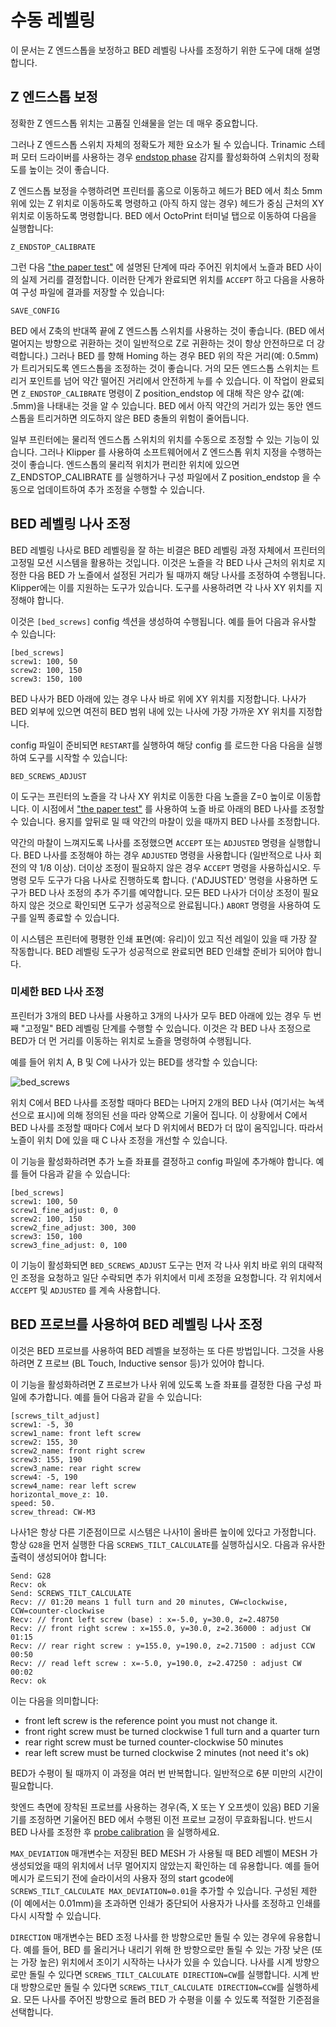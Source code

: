 # 수동 레벨링

이 문서는 Z 엔드스톱을 보정하고 BED 레벨링 나사를 조정하기 위한 도구에 대해 설명합니다.

## Z 엔드스톱 보정

정확한 Z 엔드스톱 위치는 고품질 인쇄물을 얻는 데 매우 중요합니다.

그러나 Z 엔드스톱 스위치 자체의 정확도가 제한 요소가 될 수 있습니다. Trinamic 스테퍼 모터 드라이버를 사용하는 경우 [endstop phase](Endstop_Phase.md) 감지를 활성화하여 스위치의 정확도를 높이는 것이 좋습니다.

Z 엔드스톱 보정을 수행하려면 프린터를 홈으로 이동하고 헤드가 BED 에서 최소 5mm 위에 있는 Z 위치로 이동하도록 명령하고 (아직 하지 않는 경우) 헤드가 중심 근처의 XY 위치로 이동하도록 명령합니다. BED 에서 OctoPrint 터미널 탭으로 이동하여 다음을 실행합니다:

```
Z_ENDSTOP_CALIBRATE
```

그런 다음 ["the paper test"](Bed_Level.md#the-paper-test) 에 설명된 단계에 따라 주어진 위치에서 노즐과 BED 사이의 실제 거리를 결정합니다. 이러한 단계가 완료되면 위치를 `ACCEPT` 하고 다음을 사용하여 구성 파일에 결과를 저장할 수 있습니다:

```
SAVE_CONFIG
```

BED 에서 Z축의 반대쪽 끝에 Z 엔드스톱 스위치를 사용하는 것이 좋습니다. (BED 에서 멀어지는 방향으로 귀환하는 것이 일반적으로 Z로 귀환하는 것이 항상 안전하므로 더 강력합니다.) 그러나 BED 를 향해 Homing 하는 경우 BED 위의 작은 거리(예: 0.5mm)가 트리거되도록 엔드스톱을 조정하는 것이 좋습니다. 거의 모든 엔드스톱 스위치는 트리거 포인트를 넘어 약간 떨어진 거리에서 안전하게 누를 수 있습니다. 이 작업이 완료되면 `Z_ENDSTOP_CALIBRATE` 명령이 Z position_endstop 에 대해 작은 양수 값(예: .5mm)을 나태내는 것을 알 수 있습니다. BED 에서 아직 약간의 거리가 있는 동안 엔드스톱을 트리거하면 의도하지 않은 BED 충돌의 위험이 줄어듭니다.

일부 프린터에는 물리적 엔드스톱 스위치의 위치를 수동으로 조정할 수 있는 기능이 있습니다. 그러나 Klipper 를 사용하여 소프트웨어에서 Z 엔드스톱 위치 지정을 수행하는 것이 좋습니다. 엔드스톱의 물리적 위치가 편리한 위치에 있으면 Z_ENDSTOP_CALIBRATE 를 실행하거나 구성 파일에서 Z position_endstop 을 수동으로 업데이트하여 추가 조정을 수행할 수 있습니다.

## BED 레벨링 나사 조정

BED 레벨링 나사로 BED 레벨링을 잘 하는 비결은 BED 레벨링 과정 자체에서 프린터의 고정밀 모션 시스템을 활용하는 것입니다. 이것은 노즐을 각 BED 나사 근처의 위치로 지정한 다음 BED 가 노즐에서 설정된 거리가 될 때까지 해당 나사를 조정하여 수행됩니다. Klipper에는 이를 지원하는 도구가 있습니다. 도구를 사용하려면 각 나사 XY 위치를 지정해야 합니다.

이것은 `[bed_screws]` config 섹션을 생성하여 수행됩니다. 예를 들어 다음과 유사할 수 있습니다:

```
[bed_screws]
screw1: 100, 50
screw2: 100, 150
screw3: 150, 100
```

BED 나사가 BED 아래에 있는 경우 나사 바로 위에 XY 위치를 지정합니다. 나사가 BED 외부에 있으면 여전히 BED 범위 내에 있는 나사에 가장 가까운 XY 위치를 지정합니다.

config 파일이 준비되면 `RESTART`를 실행하여 해당 config 를 로드한 다음 다음을 실행하여 도구를 시작할 수 있습니다:

```
BED_SCREWS_ADJUST
```

이 도구는 프린터의 노즐을 각 나사 XY 위치로 이동한 다음 노즐을 Z=0 높이로 이동합니다. 이 시점에서 ["the paper test"](Bed_Level.md#the-paper-test) 를 사용하여 노즐 바로 아래의 BED 나사를 조정할 수 있습니다. 용지를 앞뒤로 밀 때 약간의 마찰이 있을 때까지 BED 나사를 조정합니다.

약간의 마찰이 느껴지도록 나사를 조정했으면 `ACCEPT` 또는 `ADJUSTED` 명령을 실행합니다. BED 나사를 조정해야 하는 경우 `ADJUSTED` 명령을 사용합니다 (일반적으로 나사 회전의 약 1/8 이상). 더이상 조정이 필요하지 않은 경우 `ACCEPT` 명령을 사용하십시오. 두 명령 모두 도구가 다음 나사로 진행하도록 합니다. ('ADJUSTED' 명령을 사용하면 도구가 BED 나사 조정의 추가 주기를 예약합니다. 모든 BED 나사가 더이상 조정이 필요하지 않은 것으로 확인되면 도구가 성공적으로 완료됩니다.) `ABORT` 명령을 사용하여 도구를 일찍 종료할 수 있습니다.

이 시스템은 프린터에 평평한 인쇄 표면(예: 유리)이 있고 직선 레일이 있을 때 가장 잘 작동합니다. BED 레벨링 도구가 성공적으로 완료되면 BED 인쇄할 준비가 되어야 합니다.

### 미세한 BED 나사 조정

프린터가 3개의 BED 나사를 사용하고 3개의 나사가 모두 BED 아래에 있는 경우 두 번째 "고정밀" BED 레벨링 단계를 수행할 수 있습니다. 이것은 각 BED 나사 조정으로 BED가 더 먼 거리를 이동하는 위치로 노즐을 명령하여 수행됩니다.

예를 들어 위치 A, B 및 C에 나사가 있는 BED를 생각할 수 있습니다:

![bed_screws](img/bed_screws.svg.png)

위치 C에서 BED 나사를 조정할 때마다 BED는 나머지 2개의 BED 나사 (여기서는 녹색 선으로 표시)에 의해 정의된 선을 따라 양쪽으로 기울어 집니다. 이 상황에서 C에서 BED 나사를 조정할 때마다 C에서 보다 D 위치에서 BED가 더 많이 움직입니다. 따라서 노즐이 위치 D에 있을 때 C 나사 조정을 개선할 수 있습니다.

이 기능을 활성화하려면 추가 노즐 좌표를 결정하고 config 파일에 추가해야 합니다. 예를 들어 다음과 같을 수 있습니다:

```
[bed_screws]
screw1: 100, 50
screw1_fine_adjust: 0, 0
screw2: 100, 150
screw2_fine_adjust: 300, 300
screw3: 150, 100
screw3_fine_adjust: 0, 100
```

이 기능이 활성화되면 `BED_SCREWS_ADJUST` 도구는 먼저 각 나사 위치 바로 위의 대략적인 조정을 요청하고 일단 수락되면 추가 위치에서 미세 조정을 요청합니다. 각 위치에서 `ACCEPT` 및 `ADJUSTED` 를 계속 사용합니다.

## BED 프로브를 사용하여 BED 레벨링 나사 조정

이것은 BED 프로브를 사용하여 BED 레벨을 보정하는 또 다른 방법입니다. 그것을 사용하려면 Z 프로브 (BL Touch, Inductive sensor 등)가 있어야 합니다.

이 기능을 활성화하려면 Z 프로브가 나사 위에 있도록 노즐 좌표를 결정한 다음 구성 파일에 추가합니다. 예를 들어 다음과 같을 수 있습니다:

```
[screws_tilt_adjust]
screw1: -5, 30
screw1_name: front left screw
screw2: 155, 30
screw2_name: front right screw
screw3: 155, 190
screw3_name: rear right screw
screw4: -5, 190
screw4_name: rear left screw
horizontal_move_z: 10.
speed: 50.
screw_thread: CW-M3
```

나사1은 항상 다른 기준점이므로 시스템은 나사1이 올바른 높이에 있다고 가정합니다. 항상 `G28`을 먼저 실행한 다음 `SCREWS_TILT_CALCULATE`를 실행하십시오. 다음과 유사한 출력이 생성되어야 합니다:

```
Send: G28
Recv: ok
Send: SCREWS_TILT_CALCULATE
Recv: // 01:20 means 1 full turn and 20 minutes, CW=clockwise, CCW=counter-clockwise
Recv: // front left screw (base) : x=-5.0, y=30.0, z=2.48750
Recv: // front right screw : x=155.0, y=30.0, z=2.36000 : adjust CW 01:15
Recv: // rear right screw : y=155.0, y=190.0, z=2.71500 : adjust CCW 00:50
Recv: // read left screw : x=-5.0, y=190.0, z=2.47250 : adjust CW 00:02
Recv: ok
```

이는 다음을 의미합니다:

- front left screw is the reference point you must not change it.
- front right screw must be turned clockwise 1 full turn and a quarter turn
- rear right screw must be turned counter-clockwise 50 minutes
- rear left screw must be turned clockwise 2 minutes (not need it's ok)

BED가 수평이 될 때까지 이 과정을 여러 번 반복합니다. 일반적으로 6분 미만의 시간이 필요합니다.

핫엔드 측면에 장착된 프로브를 사용하는 경우(즉, X 또는 Y 오프셋이 있음) BED 기울기를 조정하면 기울어진 BED 에서 수행된 이전 프로브 교정이 무효화됩니다. 반드시 BED 나사를 조정한 후 [probe calibration](Probe_Calibrate.md) 을 실행하세요.

`MAX_DEVIATION` 매개변수는 저장된 BED MESH 가 사용될 때 BED 레벨이 MESH 가 생성되었을 때의 위치에서 너무 멀어지지 않았는지 확인하는 데 유용합니다. 예를 들어 메시가 로드되기 전에 슬라이서의 사용자 정의 start gcode에 `SCREWS_TILT_CALCULATE MAX_DEVIATION=0.01`을 추가할 수 있습니다. 구성된 제한(이 예에서는 0.01mm)을 초과하면 인쇄가 중단되어 사용자가 나사를 조정하고 인쇄를 다시 시작할 수 있습니다.

`DIRECTION` 매개변수는 BED 조정 나사를 한 방향으로만 돌릴 수 있는 경우에 유용합니다. 예를 들어, BED 를 올리거나 내리기 위해 한 방향으로만 돌릴 수 있는 가장 낮은 (또는 가장 높은) 위치에서 조이기 시작하는 나사가 있을 수 있습니다. 나사를 시계 방향으로만 돌릴 수 있다면 `SCREWS_TILT_CALCULATE DIRECTION=CW`를 실행합니다. 시계 반대 방향으로만 돌릴 수 있다면 `SCREWS_TILT_CALCULATE DIRECTION=CCW`를 실행하세요. 모든 나사를 주어진 방향으로 돌려 BED 가 수평을 이룰 수 있도록 적절한 기준점을 선택합니다.
